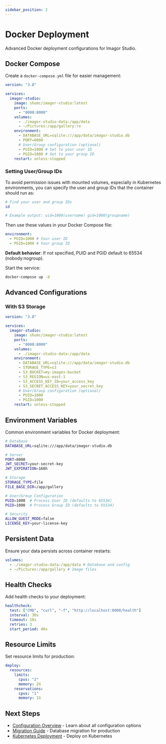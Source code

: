 ```yaml
---
sidebar_position: 2
---
```


# Docker Deployment

Advanced Docker deployment configurations for Imagor Studio.

## Docker Compose

Create a `docker-compose.yml` file for easier management:

```yaml
version: "3.8"

services:
  imagor-studio:
    image: shumc/imagor-studio:latest
    ports:
      - "8000:8000"
    volumes:
      - ./imagor-studio-data:/app/data
      - ~/Pictures:/app/gallery:ro
    environment:
      - DATABASE_URL=sqlite:///app/data/imagor-studio.db
      - PORT=8000
      # User/Group configuration (optional)
      - PUID=1000 # Set to your user ID
      - PGID=1000 # Set to your group ID
    restart: unless-stopped
```

### Setting User/Group IDs

To avoid permission issues with mounted volumes, especially in Kubernetes environments, you can specify the user and group IDs that the container should run as:

```bash
# Find your user and group IDs
id

# Example output: uid=1000(username) gid=1000(groupname)
```

Then use these values in your Docker Compose file:

```yaml
environment:
  - PUID=1000 # Your user ID
  - PGID=1000 # Your group ID
```

**Default behavior**: If not specified, PUID and PGID default to 65534 (nobody:nogroup).

Start the service:

```bash
docker-compose up -d
```

## Advanced Configurations

### With S3 Storage

```yaml
version: "3.8"

services:
  imagor-studio:
    image: shumc/imagor-studio:latest
    ports:
      - "8000:8000"
    volumes:
      - ./imagor-studio-data:/app/data
    environment:
      - DATABASE_URL=sqlite:///app/data/imagor-studio.db
      - STORAGE_TYPE=s3
      - S3_BUCKET=my-images-bucket
      - S3_REGION=us-east-1
      - S3_ACCESS_KEY_ID=your_access_key
      - S3_SECRET_ACCESS_KEY=your_secret_key
      # User/Group configuration (optional)
      - PUID=1000
      - PGID=1000
    restart: unless-stopped
```

## Environment Variables

Common environment variables for Docker deployment:

```bash
# Database
DATABASE_URL=sqlite:///app/data/imagor-studio.db

# Server
PORT=8000
JWT_SECRET=your-secret-key
JWT_EXPIRATION=168h

# Storage
STORAGE_TYPE=file
FILE_BASE_DIR=/app/gallery

# User/Group Configuration
PUID=1000  # Process User ID (defaults to 65534)
PGID=1000  # Process Group ID (defaults to 65534)

# Security
ALLOW_GUEST_MODE=false
LICENSE_KEY=your-license-key
```

## Persistent Data

Ensure your data persists across container restarts:

```yaml
volumes:
  - ./imagor-studio-data:/app/data # Database and config
  - ~/Pictures:/app/gallery # Image files
```

## Health Checks

Add health checks to your deployment:

```yaml
healthcheck:
  test: ["CMD", "curl", "-f", "http://localhost:8000/health"]
  interval: 30s
  timeout: 10s
  retries: 3
  start_period: 40s
```

## Resource Limits

Set resource limits for production:

```yaml
deploy:
  resources:
    limits:
      cpus: "2"
      memory: 2G
    reservations:
      cpus: "1"
      memory: 1G
```

## Next Steps

- [Configuration Overview](../configuration/overview) - Learn about all configuration options
- [Migration Guide](../deployment/migration) - Database migration for production
- [Kubernetes Deployment](../deployment/kubernetes) - Deploy on Kubernetes
